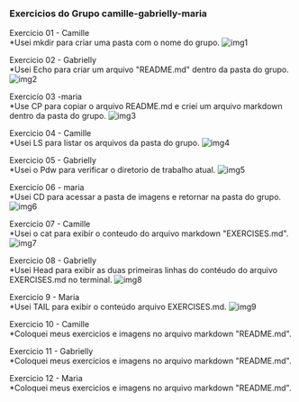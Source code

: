 ### Exercicios do Grupo camille-gabrielly-maria

Exercicio 01 - Camille  <br>
*Usei mkdir para criar uma pasta com o nome do grupo.
![img1](https://github.com/CamilleSoares/web-development-101/blob/master/2.0.0-linux-and-bash/2.1.0-exercises/2.1.1-2022/camille-gabrielly-maria/imagens/img-01.png?raw=true)

Exercicio 02 - Gabrielly <br>
*Usei Echo para criar um arquivo "README.md" dentro da pasta do grupo.
![img2](https://github.com/CamilleSoares/web-development-101/blob/master/2.0.0-linux-and-bash/2.1.0-exercises/2.1.1-2022/camille-gabrielly-maria/imagens/img.02.png?raw=true)

Exercicío 03 -maria <br>
*Use CP para copiar o arquivo README.md e criei um arquivo markdown dentro da pasta do grupo.
![img3](https://github.com/CamilleSoares/web-development-101/blob/master/2.0.0-linux-and-bash/2.1.0-exercises/2.1.1-2022/camille-gabrielly-maria/imagens/img.03.png?raw=true)

Exercicio 04 - Camille <br> 
*Usei LS para listar os arquivos da pasta do grupo.
![img4](https://github.com/CamilleSoares/web-development-101/blob/master/2.0.0-linux-and-bash/2.1.0-exercises/2.1.1-2022/camille-gabrielly-maria/imagens/img.04.png?raw=true)

Exercicio 05 - Gabrielly <br>
*Usei o Pdw para verificar o diretorio de trabalho atual.
![img5](https://github.com/CamilleSoares/web-development-101/blob/master/2.0.0-linux-and-bash/2.1.0-exercises/2.1.1-2022/camille-gabrielly-maria/imagens/img%2005.png?raw=true)

Exercicío 06 - maria <br>
*Usei CD para acessar a pasta de imagens e retornar na pasta do grupo.
![img6](https://github.com/CamilleSoares/web-development-101/blob/master/2.0.0-linux-and-bash/2.1.0-exercises/2.1.1-2022/camille-gabrielly-maria/imagens/img-06.png?raw=true)

Exercicio 07 - Camille <br>
*Usei o cat para exibir o conteudo do arquivo markdown "EXERCISES.md".
![img7](https://github.com/CamilleSoares/web-development-101/blob/master/2.0.0-linux-and-bash/2.1.0-exercises/2.1.1-2022/camille-gabrielly-maria/imagens/img.07.png?raw=true)

Exercicio 08 - Gabrielly <br>
*Usei Head para exibir as duas primeiras linhas do contéudo do arquivo EXERCISES.md no terminal.
![img8](https://github.com/CamilleSoares/web-development-101/blob/master/2.0.0-linux-and-bash/2.1.0-exercises/2.1.1-2022/camille-gabrielly-maria/imagens/img%2008.png?raw=true)

Exercicío 9 - Maria <br>
*Usei TAIL para exibir o conteúdo arquivo EXERCISES.md.
![img9](https://github.com/CamilleSoares/web-development-101/blob/master/2.0.0-linux-and-bash/2.1.0-exercises/2.1.1-2022/camille-gabrielly-maria/imagens/img-09.png?raw=true)

Exercicio 10 - Camille <br>
*Coloquei meus exercicios e imagens no arquivo markdown "README.md".

Exercicio 11 - Gabrielly <br>
*Coloquei meus exercicios e imagens no arquivo markdown "README.md".

Exercicio 12 - Maria <br>
*Coloquei meus exercicios e imagens no arquivo markdown "README.md".


